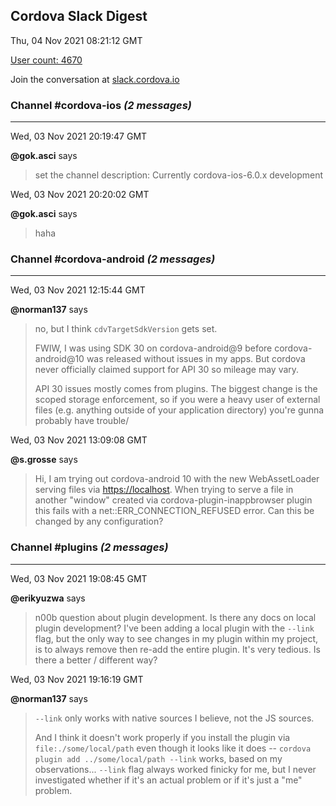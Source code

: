 ## Cordova Slack Digest
Thu, 04 Nov 2021 08:21:12 GMT

[User count: 4670](https://cordova.slack.com/)


Join the conversation at [slack.cordova.io](http://slack.cordova.io/)

### __Channel #cordova-ios__ _(2 messages)_
---

Wed, 03 Nov 2021 20:19:47 GMT

__@gok.asci__ says 
> set the channel description: Currently cordova-ios-6.0.x development
> 

Wed, 03 Nov 2021 20:20:02 GMT

__@gok.asci__ says 
> haha
> 

### __Channel #cordova-android__ _(2 messages)_
---

Wed, 03 Nov 2021 12:15:44 GMT

__@norman137__ says 
> no, but I think `cdvTargetSdkVersion` gets set.
> 
> FWIW, I was using SDK 30 on cordova-android@9 before cordova-android@10 was released without issues in my apps. But cordova never officially claimed support for API 30 so mileage may vary.
> 
> API 30 issues mostly comes from plugins. The biggest change is the scoped storage enforcement, so if you were a heavy user of external files (e.g. anything outside of your application directory) you're gunna probably have trouble/
> 

Wed, 03 Nov 2021 13:09:08 GMT

__@s.grosse__ says 
> Hi,
> I am trying out cordova-android 10 with the new WebAssetLoader serving files via <https://localhost>.
> When trying to serve a file in another "window" created via cordova-plugin-inappbrowser plugin this fails with a net::ERR_CONNECTION_REFUSED error.
> Can this be changed by any configuration?
> 

### __Channel #plugins__ _(2 messages)_
---

Wed, 03 Nov 2021 19:08:45 GMT

__@erikyuzwa__ says 
> n00b question about plugin development. Is there any docs on local plugin development? I've been adding a local plugin with the `--link`  flag, but the only way to see changes in my plugin within my project, is to always remove then re-add the entire plugin. It's very tedious. Is there a better / different way?
> 

Wed, 03 Nov 2021 19:16:19 GMT

__@norman137__ says 
> `--link` only works with native sources I believe, not the JS sources.
> 
> And I think it doesn't work properly if you install the plugin via `file:./some/local/path` even though it looks like it does -- `cordova plugin add ../some/local/path --link` works, based on my observations... `--link` flag always worked finicky for me, but I never investigated whether if it's an actual problem or if it's just a "me" problem.
> 
